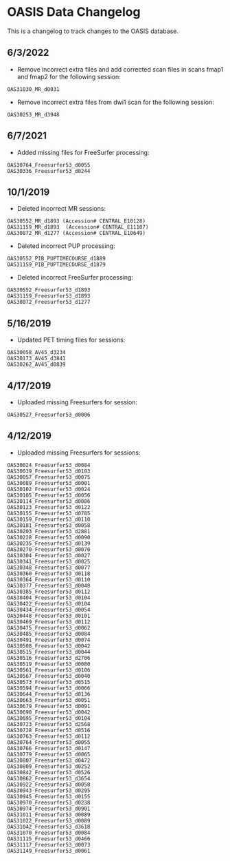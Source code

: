 # OASIS Data Changelog

This is a changelog to track changes to the OASIS database.

## 6/3/2022

* Remove incorrect extra files and add corrected scan files in scans fmap1 and fmap2 for the following session:
```
OAS31030_MR_d0031
```

* Remove incorrect extra files from dwi1 scan for the following session:
```
OAS30253_MR_d3948
```


## 6/7/2021

* Added missing files for FreeSurfer processing:
```
OAS30764_Freesurfer53_d0055
OAS30336_Freesurfer53_d0244
```

## 10/1/2019

* Deleted incorrect MR sessions:
```
OAS30552_MR_d1893 (Accession# CENTRAL_E10128)
OAS31159_MR_d1893  (Accession# CENTRAL_E11107)
OAS30872_MR_d1277 (Accession# CENTRAL_E10649)
```

* Deleted incorrect PUP processing:
```
OAS30552_PIB_PUPTIMECOURSE_d1889
OAS31159_PIB_PUPTIMECOURSE_d1879
```

* Deleted incorrect FreeSurfer processing:
```
OAS30552_Freesurfer53_d1893
OAS31159_Freesurfer53_d1893
OAS30872_Freesurfer53_d1277
```

## 5/16/2019

* Updated PET timing files for sessions:
```
OAS30058_AV45_d3234
OAS30173_AV45_d3841
OAS30262_AV45_d0839
```


## 4/17/2019

* Uploaded missing Freesurfers for session:

```
OAS30527_Freesurfer53_d0006
```


## 4/12/2019 

* Uploaded missing Freesurfers for sessions:

```
OAS30024_Freesurfer53_d0084
OAS30039_Freesurfer53_d0103
OAS30057_Freesurfer53_d0075
OAS30089_Freesurfer53_d0001
OAS30102_Freesurfer53_d0024
OAS30105_Freesurfer53_d0056
OAS30114_Freesurfer53_d0086
OAS30123_Freesurfer53_d0122
OAS30155_Freesurfer53_d0785
OAS30159_Freesurfer53_d0110
OAS30181_Freesurfer53_d0058
OAS30203_Freesurfer53_d2881
OAS30228_Freesurfer53_d0090
OAS30235_Freesurfer53_d0139
OAS30270_Freesurfer53_d0070
OAS30304_Freesurfer53_d0027
OAS30341_Freesurfer53_d0025
OAS30348_Freesurfer53_d0077
OAS30360_Freesurfer53_d0118
OAS30364_Freesurfer53_d0110
OAS30377_Freesurfer53_d0048
OAS30385_Freesurfer53_d0112
OAS30404_Freesurfer53_d0104
OAS30422_Freesurfer53_d0104
OAS30434_Freesurfer53_d0054
OAS30448_Freesurfer53_d0101
OAS30469_Freesurfer53_d0112
OAS30475_Freesurfer53_d0062
OAS30485_Freesurfer53_d0084
OAS30491_Freesurfer53_d0074
OAS30508_Freesurfer53_d0042
OAS30515_Freesurfer53_d0044
OAS30516_Freesurfer53_d2706
OAS30519_Freesurfer53_d0080
OAS30561_Freesurfer53_d0106
OAS30567_Freesurfer53_d0040
OAS30573_Freesurfer53_d0515
OAS30594_Freesurfer53_d0066
OAS30644_Freesurfer53_d0136
OAS30663_Freesurfer53_d0051
OAS30679_Freesurfer53_d0091
OAS30690_Freesurfer53_d0042
OAS30695_Freesurfer53_d0104
OAS30723_Freesurfer53_d2568
OAS30728_Freesurfer53_d0516
OAS30763_Freesurfer53_d0112
OAS30764_Freesurfer53_d0055
OAS30766_Freesurfer53_d0147
OAS30779_Freesurfer53_d0065
OAS30807_Freesurfer53_d0472
OAS30809_Freesurfer53_d0252
OAS30842_Freesurfer53_d0526
OAS30862_Freesurfer53_d3654
OAS30922_Freesurfer53_d0058
OAS30943_Freesurfer53_d0295
OAS30945_Freesurfer53_d0155
OAS30970_Freesurfer53_d0238
OAS30974_Freesurfer53_d0901
OAS31011_Freesurfer53_d0089
OAS31022_Freesurfer53_d0089
OAS31042_Freesurfer53_d3618
OAS31070_Freesurfer53_d0084
OAS31115_Freesurfer53_d0466
OAS31117_Freesurfer53_d0073
OAS31149_Freesurfer53_d0061
```